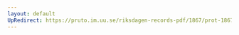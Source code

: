 ```yaml
---
layout: default
UpRedirect: https://pruto.im.uu.se/riksdagen-records-pdf/1867/prot-1867--ak--304/prot-1867--ak--304_040.pdf
---
```

